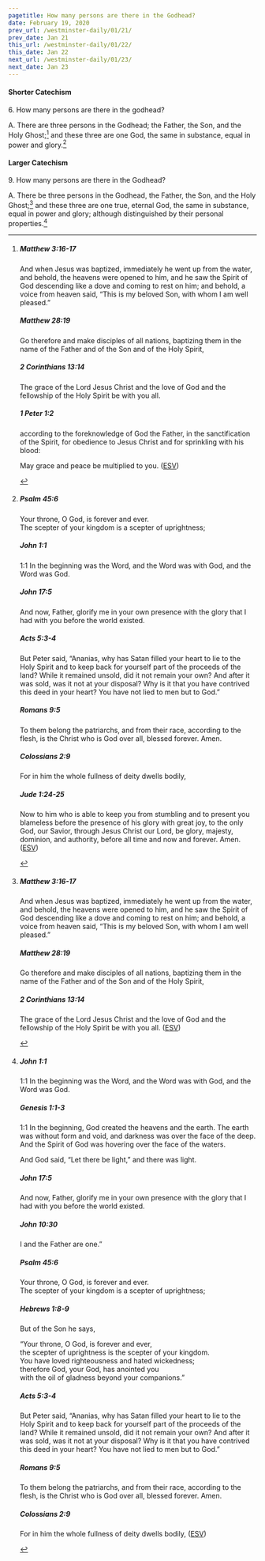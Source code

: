 ```yaml
---
pagetitle: How many persons are there in the Godhead?
date: February 19, 2020
prev_url: /westminster-daily/01/21/
prev_date: Jan 21
this_url: /westminster-daily/01/22/
this_date: Jan 22
next_url: /westminster-daily/01/23/
next_date: Jan 23
---
```


#### Shorter Catechism

6\. How many persons are there in the godhead?

A. There are three persons in the Godhead; the Father, the Son, and the Holy Ghost;[^fnref:wsc1] and these three are one God, the same in substance, equal in power and glory.[^fnref:wsc2]


[^fnref:wsc1]: <div class="esv"><h5>Matthew 3:16-17</h5> <div class="esv-text"><p id="p40003016.01-1">And when Jesus was baptized, immediately he went up from the water, and behold, the heavens were opened to him, and he saw the Spirit of God descending like a dove and coming to rest on him; and behold, a voice from heaven said, &#8220;This is my beloved Son, with whom I am well pleased.&#8221;</p> </div><h5>Matthew 28:19</h5> <div class="esv-text"><p id="p40028019.01-2"><span class="woc">Go therefore and make disciples of all nations, baptizing them in the name of the Father and of the Son and of the Holy Spirit,</span></p> </div><h5>2 Corinthians 13:14</h5> <div class="esv-text"><p id="p47013014.01-3">The grace of the Lord Jesus Christ and the love of God and the fellowship of the Holy Spirit be with you all.</p> </div><h5>1 Peter 1:2</h5> <div class="esv-text"><p id="p60001002.01-4">according to the foreknowledge of God the Father, in the sanctification of the Spirit, for obedience to Jesus Christ and for sprinkling with his blood:</p> <p id="p60001002.26-4">May grace and peace be multiplied to you.  (<a href="http://www.esv.org" class="copyright">ESV</a>)</p> </div> </div>

[^fnref:wsc2]: <div class="esv"><h5>Psalm 45:6</h5> <div class="esv-text"><div class="block-indent"> <p class="line-group" id="p19045006.01-1">Your throne, O God, is forever and ever.<br /> <span class="indent"></span>The scepter of your kingdom is a scepter of uprightness;</p> </div> </div><h5>John 1:1</h5> <div class="esv-text"> <p class="chapter-first" id="p43001001.05-2"><span class="chapter-num" id="v43001001-2">1:1&nbsp;</span>In the beginning was the Word, and the Word was with God, and the Word was God.</p> </div><h5>John 17:5</h5> <div class="esv-text"><p id="p43017005.01-3"><span class="woc">And now, Father, glorify me in your own presence with the glory that I had with you before the world existed.</span></p> </div><h5>Acts 5:3-4</h5> <div class="esv-text"><p id="p44005003.01-4">But Peter said, &#8220;Ananias, why has Satan filled your heart to lie to the Holy Spirit and to keep back for yourself part of the proceeds of the land? While it remained unsold, did it not remain your own? And after it was sold, was it not at your disposal? Why is it that you have contrived this deed in your heart? You have not lied to men but to God.&#8221;</p> </div><h5>Romans 9:5</h5> <div class="esv-text"><p id="p45009005.01-5">To them belong the patriarchs, and from their race, according to the flesh, is the Christ who is God over all, blessed forever. Amen.</p> </div><h5>Colossians 2:9</h5> <div class="esv-text"><p id="p51002009.01-6">For in him the whole fullness of deity dwells bodily,</p> </div><h5>Jude 1:24-25</h5> <div class="esv-text"> <p id="p65001024.02-7">Now to him who is able to keep you from stumbling and to present you blameless before the presence of his glory with great joy, to the only God, our Savior, through Jesus Christ our Lord, be glory, majesty, dominion, and authority, before all time and now and forever. Amen.  (<a href="http://www.esv.org" class="copyright">ESV</a>)</p> </div> </div>


#### Larger Catechism

9\. How many persons are there in the Godhead?

A. There be three persons in the Godhead, the Father, the Son, and the Holy Ghost;[^fnref:wlc1] and these three are one true, eternal God, the same in substance, equal in power and glory; although distinguished by their personal properties.[^fnref:wlc2]


[^fnref:wlc1]: <div class="esv"><h5>Matthew 3:16-17</h5> <div class="esv-text"><p id="p40003016.01-1">And when Jesus was baptized, immediately he went up from the water, and behold, the heavens were opened to him, and he saw the Spirit of God descending like a dove and coming to rest on him; and behold, a voice from heaven said, &#8220;This is my beloved Son, with whom I am well pleased.&#8221;</p> </div><h5>Matthew 28:19</h5> <div class="esv-text"><p id="p40028019.01-2"><span class="woc">Go therefore and make disciples of all nations, baptizing them in the name of the Father and of the Son and of the Holy Spirit,</span></p> </div><h5>2 Corinthians 13:14</h5> <div class="esv-text"><p id="p47013014.01-3">The grace of the Lord Jesus Christ and the love of God and the fellowship of the Holy Spirit be with you all.  (<a href="http://www.esv.org" class="copyright">ESV</a>)</p> </div> </div>

[^fnref:wlc2]: <div class="esv"><h5>John 1:1</h5> <div class="esv-text"> <p class="chapter-first" id="p43001001.05-1"><span class="chapter-num" id="v43001001-1">1:1&nbsp;</span>In the beginning was the Word, and the Word was with God, and the Word was God.</p> </div><h5>Genesis 1:1-3</h5> <div class="esv-text"> <p class="chapter-first" id="p01001001.06-2"><span class="chapter-num" id="v01001001-2">1:1&nbsp;</span>In the beginning, God created the heavens and the earth. The earth was without form and void, and darkness was over the face of the deep. And the Spirit of God was hovering over the face of the waters.</p>  <p id="p01001003.01-2">And God said, &#8220;Let there be light,&#8221; and there was light.</p> </div><h5>John 17:5</h5> <div class="esv-text"><p id="p43017005.01-3"><span class="woc">And now, Father, glorify me in your own presence with the glory that I had with you before the world existed.</span></p> </div><h5>John 10:30</h5> <div class="esv-text"><p id="p43010030.01-4"><span class="woc">I and the Father are one.&#8221;</span></p> </div><h5>Psalm 45:6</h5> <div class="esv-text"><div class="block-indent"> <p class="line-group" id="p19045006.01-5">Your throne, O God, is forever and ever.<br /> <span class="indent"></span>The scepter of your kingdom is a scepter of uprightness;</p> </div> </div><h5>Hebrews 1:8-9</h5> <div class="esv-text"><p class="same-paragraph" id="p58001008.01-6">But of the Son he says,</p> <div class="block-indent"> <p class="line-group" id="p58001008.07-6">&#8220;Your throne, O God, is forever and ever,<br /> <span class="indent"></span>the scepter of uprightness is the scepter of your kingdom.<br />  You have loved righteousness and hated wickedness;<br /> therefore God, your God, has anointed you<br /> <span class="indent"></span>with the oil of gladness beyond your companions.&#8221;</p> </div> </div><h5>Acts 5:3-4</h5> <div class="esv-text"><p id="p44005003.01-7">But Peter said, &#8220;Ananias, why has Satan filled your heart to lie to the Holy Spirit and to keep back for yourself part of the proceeds of the land? While it remained unsold, did it not remain your own? And after it was sold, was it not at your disposal? Why is it that you have contrived this deed in your heart? You have not lied to men but to God.&#8221;</p> </div><h5>Romans 9:5</h5> <div class="esv-text"><p id="p45009005.01-8">To them belong the patriarchs, and from their race, according to the flesh, is the Christ who is God over all, blessed forever. Amen.</p> </div><h5>Colossians 2:9</h5> <div class="esv-text"><p id="p51002009.01-9">For in him the whole fullness of deity dwells bodily,  (<a href="http://www.esv.org" class="copyright">ESV</a>)</p> </div> </div>

